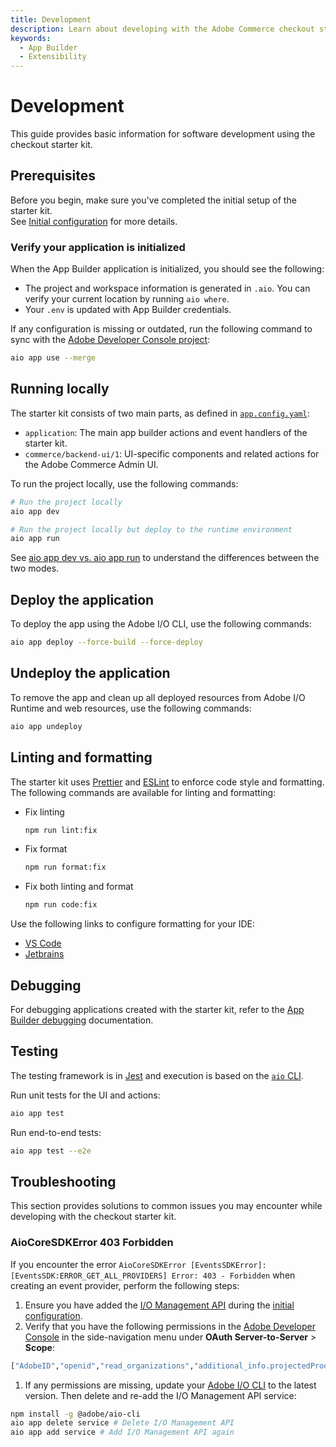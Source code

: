 ```yaml
---
title: Development
description: Learn about developing with the Adobe Commerce checkout starter kit.
keywords:
  - App Builder
  - Extensibility
---
```


# Development

This guide provides basic information for software development using the checkout starter kit.

## Prerequisites

Before you begin, make sure you've completed the initial setup of the starter kit.  
See [Initial configuration](./getting-started.md) for more details.

### Verify your application is initialized

When the App Builder application is initialized, you should see the following:

- The project and workspace information is generated in `.aio`. You can verify your current location by running `aio where`.
- Your `.env` is updated with App Builder credentials.

If any configuration is missing or outdated, run the following command to sync with the [Adobe Developer Console project](https://developer.adobe.com/console):

```bash
aio app use --merge
```

## Running locally

The starter kit consists of two main parts, as defined in [`app.config.yaml`](https://github.com/adobe/commerce-checkout-starter-kit/blob/main/app.config.yaml):

- `application`: The main app builder actions and event handlers of the starter kit.
- `commerce/backend-ui/1`: UI-specific components and related actions for the Adobe Commerce Admin UI.

To run the project locally, use the following commands:

```bash
# Run the project locally
aio app dev

# Run the project locally but deploy to the runtime environment
aio app run
```

See [aio app dev vs. aio app run](https://developer.adobe.com/app-builder/docs/guides/development/#aio-app-dev-vs-aio-app-run) to understand the differences between the two modes.

## Deploy the application

To deploy the app using the Adobe I/O CLI, use the following commands:

```bash
aio app deploy --force-build --force-deploy
```

## Undeploy the application

To remove the app and clean up all deployed resources from Adobe I/O Runtime and web resources, use the following commands:

```bash
aio app undeploy
```

## Linting and formatting

The starter kit uses [Prettier](https://prettier.io) and [ESLint](https://eslint.org) to enforce code style and formatting. The following commands are available for linting and formatting:

- Fix linting

  ```bash
  npm run lint:fix
  ```

- Fix format

  ```bash
  npm run format:fix
  ```

- Fix both linting and format

  ```bash
  npm run code:fix
  ```

Use the following links to configure formatting for your IDE:

- [VS Code](https://marketplace.visualstudio.com/items?itemName=esbenp.prettier-vscode)
- [Jetbrains](https://blog.jetbrains.com/webstorm/2016/08/using-external-tools/)

## Debugging

For debugging applications created with the starter kit, refer to the [App Builder debugging](https://developer.adobe.com/app-builder/docs/guides/development/#debugging) documentation.

## Testing

The testing framework is in [Jest](https://jestjs.io) and execution is based on the [`aio` CLI](https://developer.adobe.com/app-builder/docs/guides/runtime_guides/tools/cli-install).

Run unit tests for the UI and actions:

```bash
aio app test
```

Run end-to-end tests:

```bash
aio app test --e2e
```

## Troubleshooting

This section provides solutions to common issues you may encounter while developing with the checkout starter kit.

### AioCoreSDKError 403 Forbidden

If you encounter the error `AioCoreSDKError [EventsSDKError]: [EventsSDK:ERROR_GET_ALL_PROVIDERS] Error: 403 - Forbidden` when creating an event provider, perform the following steps:

1. Ensure you have added the [I/O Management API](./getting-started.md#initial-configuration) during the [initial configuration](./getting-started.md#initial-configuration).
1. Verify that you have the following permissions in the [Adobe Developer Console](https://developer.adobe.com/console) in the side-navigation menu under **OAuth Server-to-Server** > **Scope**:

  ```bash
  ["AdobeID","openid","read_organizations","additional_info.projectedProductContext","additional_info.roles","adobeio_api","read_client_secret","manage_client_secrets","event_receiver_api"]
  ```

1. If any permissions are missing, update your [Adobe I/O CLI](https://developer.adobe.com/app-builder/docs/guides/runtime_guides/tools/cli-install) to the latest version. Then delete and re-add the I/O Management API service:

  ```bash
  npm install -g @adobe/aio-cli
  aio app delete service # Delete I/O Management API
  aio app add service # Add I/O Management API again
  ```
